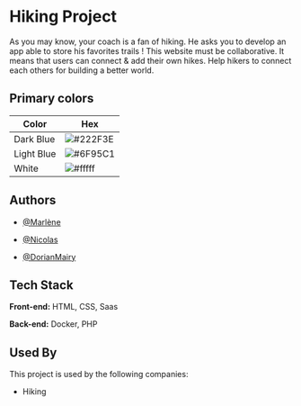 
# Hiking Project


As you may know, your coach is a fan of hiking. He asks you to develop an app able to store his favorites trails ! This website must be collaborative. It means that users can connect & add their own hikes. Help hikers to connect each others for building a better world.

## Primary colors

| Color             | Hex                                                                |
| ----------------- | ------------------------------------------------------------------ |
| Dark Blue | ![#222F3E](https://via.placeholder.com/10/222F3E?text=+) |
| Light Blue | ![#6F95C1](https://via.placeholder.com/10/6F95C1?text=+) |
| White | ![#fffff](https://via.placeholder.com/10/fffffa?text=+) |

## Authors

- [@Marlène](https://github.com/llyllyra)

- [@Nicolas](https://github.com/lambertnicolas)

- [@DorianMairy](https://github.com/DorianMairy)

## Tech Stack

**Front-end:** HTML, CSS, Saas

**Back-end:** Docker, PHP


## Used By

This project is used by the following companies:

- Hiking

